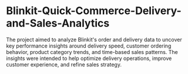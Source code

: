 # Blinkit-Quick-Commerce-Delivery-and-Sales-Analytics
The project aimed to analyze Blinkit's order and delivery data to uncover key performance insights around delivery speed, customer ordering behavior, product category trends, and time-based sales patterns. The insights were intended to help optimize delivery operations, improve customer experience, and refine sales strategy.

